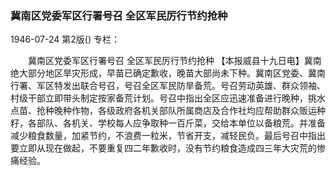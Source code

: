 ### 冀南区党委军区行署号召  全区军民厉行节约抢种

1946-07-24
第2版()
专栏：

　　冀南区党委军区行署号召
    全区军民厉行节约抢种
    【本报威县十九日电】冀南绝大部分地区旱灾形成，早苗已确定歉收，晚苗大部尚未下种。冀南区党委、冀南行署、军区特发出联合号召，号召全区军民防旱备荒。号召劳动英雄、群众领袖、村级干部立即带头制定按家备荒计划。号召中指出全区应迅速准备进行晚种，挑水点苗、抢种晚种作物，各级政府各机关部队所属商店及合作社均应帮助群众贩运种籽，各部队、各机关、学校每人应争取种一百斤菜，交给本单位以备粮荒。并准备减少粮食数量，加紧节约，不浪费一粒米，节省开支，减轻民负。最后号召中指出要立即从现在做起，不要重复四二年歉收时，没有节约粮食造成四三年大灾荒的惨痛经验。
